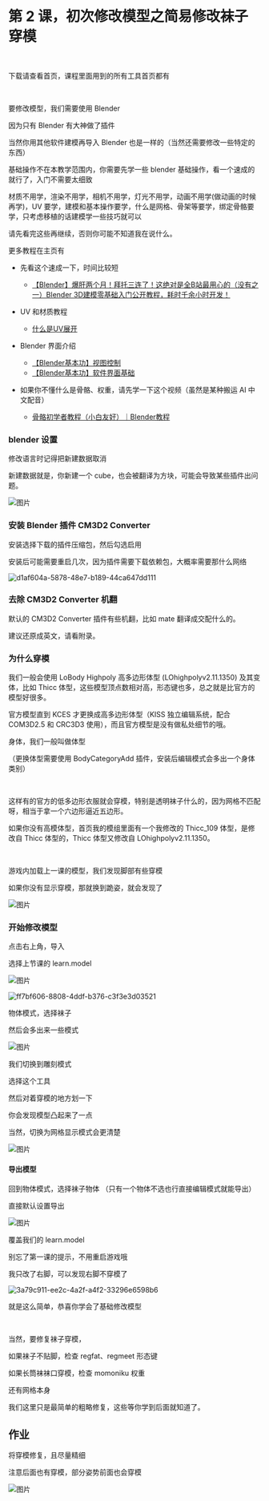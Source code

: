 # 第 2 课，初次修改模型之简易修改袜子穿模
<br>

下载请查看首页，课程里面用到的所有工具首页都有

<br>


要修改模型，我们需要使用 Blender

因为只有 Blender 有大神做了插件

当然你用其他软件建模再导入 Blender 也是一样的（当然还需要修改一些特定的东西）

基础操作不在本教学范围内，你需要先学一些 blender 基础操作，看一个速成的就行了，入门不需要太细致

材质不用学，渲染不用学，相机不用学，灯光不用学，动画不用学(做动画的时候再学)，UV 要学，建模和基本操作要学，什么是网格、骨架等要学，绑定骨骼要学，只考虑移植的话建模学一些技巧就可以

请先看完这些再继续，否则你可能不知道我在说什么。

更多教程在主页有

 - 先看这个速成一下，时间比较短
   - [【Blender】爆肝两个月！拜托三连了！这绝对是全B站最用心的（没有之一）Blender 3D建模零基础入门公开教程，耗时千余小时开发！](https://www.bilibili.com/video/av355541649)

 - UV 和材质教程
   - [什么是UV展开](https://www.bilibili.com/video/av114639941798871/)

 - Blender 界面介绍
   - [【Blender基本功】视图控制](https://www.bilibili.com/video/av114047521458279)
   - [【Blender基本功】软件界面基础](https://www.bilibili.com/video/av113832639136668)
  
 - 如果你不懂什么是骨骼、权重，请先学一下这个视频（虽然是某种搬运 AI 中文配音） 
   - [骨骼初学者教程（小白友好）｜Blender教程](https://www.bilibili.com/video/av114523105136618/)

### blender 设置

修改语言时记得把新建数据取消

新建数据就是，你新建一个 cube，也会被翻译为方块，可能会导致某些插件出问题。

![图片](https://github.com/user-attachments/assets/ec8a7809-1e3e-4120-80d3-f1120f5b70ed)


### 安装 Blender 插件 CM3D2 Converter 

安装选择下载的插件压缩包，然后勾选启用

安装后可能需要重启几次，因为插件需要下载依赖包，大概率需要那什么网络

![d1af604a-5878-48e7-b189-44ca647dd111](https://github.com/user-attachments/assets/781bde66-9ee2-40c2-849f-ebed789ae0b5)


### 去除 CM3D2 Converter 机翻

默认的 CM3D2 Converter 插件有些机翻，比如 mate 翻译成交配什么的。

建议还原成英文，请看附录。

### 为什么穿模

我们一般会使用 LoBody Highpoly 高多边形体型 (LOhighpolyv2.11.1350) 及其变体，比如 Thicc 体型，这些模型顶点数相对高，形态键也多，总之就是比官方的模型好很多。

官方模型直到 KCES 才更换成高多边形体型（KISS 独立编辑系统，配合 COM3D2.5 和 CRC3D3 使用），而且官方模型是没有做私处细节的哦。

身体，我们一般叫做体型

（更换体型需要使用 BodyCategoryAdd 插件，安装后编辑模式会多出一个身体类别）

<br>

这样有的官方的低多边形衣服就会穿模，特别是透明袜子什么的，因为网格不匹配呀，相当于拿一个六边形逼近五边形。

如果你没有高模体型，首页我的模组里面有一个我修改的 Thicc_109 体型，是修改自 Thicc 体型的，Thicc 体型又修改自 LOhighpolyv2.11.1350。

<br>

游戏内加载上一课的模型，我们发现脚部有些穿模

如果你没有显示穿模，那就换到跪姿，就会发现了

![图片](https://github.com/user-attachments/assets/c508c575-5da9-4b03-9e03-2c978d2b95cb)




### 开始修改模型

点击右上角，导入

选择上节课的 learn.model

![图片](https://github.com/user-attachments/assets/fd547509-9f7c-42f0-b864-11aa953a1d55)


![ff7bf606-8808-4ddf-b376-c3f3e3d03521](https://github.com/user-attachments/assets/ae44b1a0-0a89-4e77-b1ff-021080d919cc)


物体模式，选择袜子

然后会多出来一些模式

![图片](https://github.com/user-attachments/assets/8c8a4f83-9022-4954-89c5-3db3c1de3853)

我们切换到雕刻模式

选择这个工具

然后对着穿模的地方划一下

你会发现模型凸起来了一点

当然，切换为网格显示模式会更清楚

![图片](https://github.com/user-attachments/assets/a44daa8e-2ff5-4f39-819a-21fd53e78e14)


#### 导出模型

回到物体模式，选择袜子物体
（只有一个物体不选也行直接编辑模式就能导出）

直接默认设置导出

![图片](https://github.com/user-attachments/assets/e3976405-a361-4670-8ff0-b33e5b876359)

覆盖我们的 learn.model

别忘了第一课的提示，不用重启游戏哦

我只改了右脚，可以发现右脚不穿模了

![3a79c911-ee2c-4a2f-a4f2-33296e6598b6](https://github.com/user-attachments/assets/e838a46b-a460-4df2-991b-0291e1c80122)

就是这么简单，恭喜你学会了基础修改模型

<br>

当然，要修复袜子穿模，

如果袜子不贴脚，检查 regfat、regmeet 形态键

如果长筒袜袜口穿模，检查 momoniku 权重

还有网格本身

我们这里只是最简单的粗略修复，这些等你学到后面就知道了。

## 作业

将穿模修复，且尽量精细

注意后面也有穿模，部分姿势前面也会穿模


![图片](https://github.com/user-attachments/assets/f2bca4c5-3860-4271-9e4d-d90e380d4e3e)

